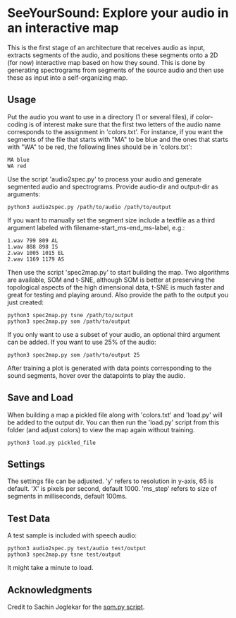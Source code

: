 # SeeYourSound: Explore your audio in an interactive map

This is the first stage of an architecture that receives audio as input, extracts segments of the audio, and positions these segments onto a 2D (for now) interactive map based on how they sound. This is done by generating spectrograms from segments of the source audio and then use these as input into a self-organizing map.

## Usage

Put the audio you want to use in a directory (1 or several files), if color-coding is of interest make sure that the first two letters of the audio name corresponds to the assignment in 'colors.txt'. For instance, if you want the segments of the file that starts with "MA" to be blue and the ones that starts with "WA" to be red, the following lines should be in 'colors.txt':

```
MA blue
WA red
```

Use the script 'audio2spec.py' to process your audio and generate segmented audio and spectrograms. Provide audio-dir and output-dir as arguments:

```
python3 audio2spec.py /path/to/audio /path/to/output
```

If you want to manually set the segment size include a textfile as a third argument labeled with filename-start_ms-end_ms-label, e.g.:

```
1.wav 799 809 AL
1.wav 888 898 IS 
2.wav 1005 1015 EL 
2.wav 1169 1179 AS 
```

Then use the script 'spec2map.py' to start building the map. Two algorithms are available, SOM and t-SNE, although SOM is better at preserving the topological aspects of the high dimensional data, t-SNE is much faster and great for testing and playing around. Also provide the path to the output you just created:

```
python3 spec2map.py tsne /path/to/output
python3 spec2map.py som /path/to/output
```

If you only want to use a subset of your audio, an optional third argument can be added. If you want to use 25% of the audio:

```
python3 spec2map.py som /path/to/output 25
```

After training a plot is generated with data points corresponding to the sound segments, hover over the datapoints to play the audio.

## Save and Load

When building a map a pickled file along with 'colors.txt' and 'load.py' will be added to the output dir. You can then run the 'load.py' script from this folder (and adjust colors) to view the map again without training.

```
python3 load.py pickled_file
```

## Settings

The settings file can be adjusted. 'y' refers to resolution in y-axis, 65 is default. 'X' is pixels per second, default 1000. 'ms_step' refers to size of segments in milliseconds, default 100ms.

## Test Data

A test sample is included with speech audio:

```
python3 audio2spec.py test/audio test/output
python3 spec2map.py tsne test/output

```

It might take a minute to load.

## Acknowledgments

Credit to Sachin Joglekar for the [som.py script](https://codesachin.wordpress.com/2015/11/28/self-organizing-maps-with-googles-tensorflow/).

